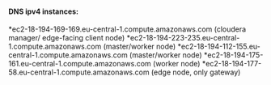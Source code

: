 
#### DNS ipv4 instances:

*ec2-18-194-169-169.eu-central-1.compute.amazonaws.com (cloudera manager/ edge-facing client node)
*ec2-18-194-223-235.eu-central-1.compute.amazonaws.com (master/worker node)
*ec2-18-194-112-155.eu-central-1.compute.amazonaws.com (master/worker node)
*ec2-18-194-175-161.eu-central-1.compute.amazonaws.com (worker node)
*ec2-18-194-177-58.eu-central-1.compute.amazonaws.com (edge node, only gateway)
